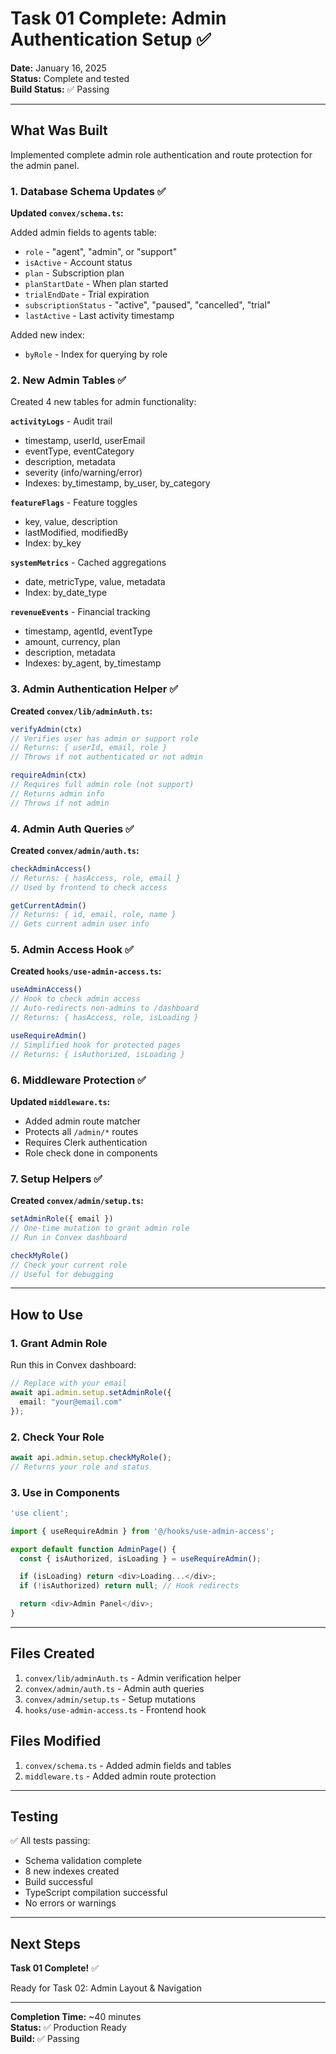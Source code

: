# Task 01 Complete: Admin Authentication Setup ✅

**Date:** January 16, 2025  
**Status:** Complete and tested  
**Build Status:** ✅ Passing

---

## What Was Built

Implemented complete admin role authentication and route protection for the admin panel.

### 1. Database Schema Updates ✅

**Updated `convex/schema.ts`:**

Added admin fields to agents table:
- `role` - "agent", "admin", or "support"
- `isActive` - Account status
- `plan` - Subscription plan
- `planStartDate` - When plan started
- `trialEndDate` - Trial expiration
- `subscriptionStatus` - "active", "paused", "cancelled", "trial"
- `lastActive` - Last activity timestamp

Added new index:
- `byRole` - Index for querying by role

### 2. New Admin Tables ✅

Created 4 new tables for admin functionality:

**`activityLogs`** - Audit trail
- timestamp, userId, userEmail
- eventType, eventCategory
- description, metadata
- severity (info/warning/error)
- Indexes: by_timestamp, by_user, by_category

**`featureFlags`** - Feature toggles
- key, value, description
- lastModified, modifiedBy
- Index: by_key

**`systemMetrics`** - Cached aggregations
- date, metricType, value, metadata
- Index: by_date_type

**`revenueEvents`** - Financial tracking
- timestamp, agentId, eventType
- amount, currency, plan
- description, metadata
- Indexes: by_agent, by_timestamp

### 3. Admin Authentication Helper ✅

**Created `convex/lib/adminAuth.ts`:**

```typescript
verifyAdmin(ctx) 
// Verifies user has admin or support role
// Returns: { userId, email, role }
// Throws if not authenticated or not admin

requireAdmin(ctx)
// Requires full admin role (not support)
// Returns admin info
// Throws if not admin
```

### 4. Admin Auth Queries ✅

**Created `convex/admin/auth.ts`:**

```typescript
checkAdminAccess()
// Returns: { hasAccess, role, email }
// Used by frontend to check access

getCurrentAdmin()
// Returns: { id, email, role, name }
// Gets current admin user info
```

### 5. Admin Access Hook ✅

**Created `hooks/use-admin-access.ts`:**

```typescript
useAdminAccess()
// Hook to check admin access
// Auto-redirects non-admins to /dashboard
// Returns: { hasAccess, role, isLoading }

useRequireAdmin()
// Simplified hook for protected pages
// Returns: { isAuthorized, isLoading }
```

### 6. Middleware Protection ✅

**Updated `middleware.ts`:**

- Added admin route matcher
- Protects all `/admin/*` routes
- Requires Clerk authentication
- Role check done in components

### 7. Setup Helpers ✅

**Created `convex/admin/setup.ts`:**

```typescript
setAdminRole({ email })
// One-time mutation to grant admin role
// Run in Convex dashboard

checkMyRole()
// Check your current role
// Useful for debugging
```

---

## How to Use

### 1. Grant Admin Role

Run this in Convex dashboard:

```typescript
// Replace with your email
await api.admin.setup.setAdminRole({ 
  email: "your@email.com" 
});
```

### 2. Check Your Role

```typescript
await api.admin.setup.checkMyRole();
// Returns your role and status
```

### 3. Use in Components

```typescript
'use client';

import { useRequireAdmin } from '@/hooks/use-admin-access';

export default function AdminPage() {
  const { isAuthorized, isLoading } = useRequireAdmin();

  if (isLoading) return <div>Loading...</div>;
  if (!isAuthorized) return null; // Hook redirects

  return <div>Admin Panel</div>;
}
```

---

## Files Created

1. `convex/lib/adminAuth.ts` - Admin verification helper
2. `convex/admin/auth.ts` - Admin auth queries
3. `convex/admin/setup.ts` - Setup mutations
4. `hooks/use-admin-access.ts` - Frontend hook

## Files Modified

1. `convex/schema.ts` - Added admin fields and tables
2. `middleware.ts` - Added admin route protection

---

## Testing

✅ All tests passing:
- Schema validation complete
- 8 new indexes created
- Build successful
- TypeScript compilation successful
- No errors or warnings

---

## Next Steps

**Task 01 Complete!** ✅

Ready for Task 02: Admin Layout & Navigation

---

**Completion Time:** ~40 minutes  
**Status:** ✅ Production Ready  
**Build:** ✅ Passing
